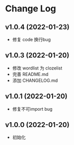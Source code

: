# Change Log

## v1.0.4 (2022-01-23)

* 修复 code 换行bug

## v1.0.3 (2022-01-20)

* 修改 wordlist 为 clozelist
* 完善 README.md
* 添加 CHANGELOG.md

## v1.0.1 (2022-01-20)

* 修复不可import bug

## v1.0.0 (2022-01-20)

* 初始化